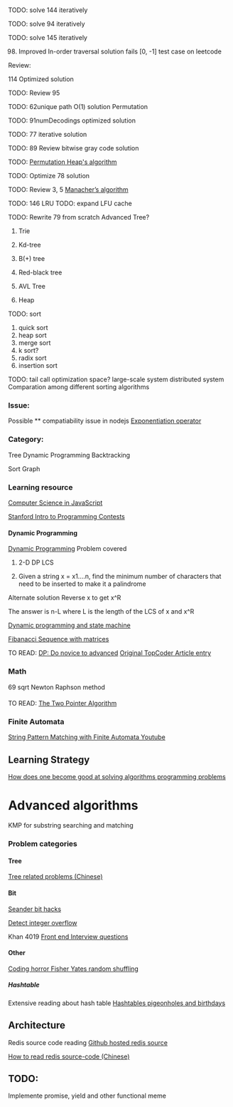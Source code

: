 #
TODO: solve 144 iteratively

TODO: solve 94 iteratively

TODO: solve 145 iteratively

98. Improved In-order traversal solution fails [0, -1] test case on leetcode

Review:

114 Optimized solution

TODO: Review 95

TODO: 62unique path O(1) solution
Permutation

TODO: 91numDecodings optimized solution

TODO: 77 iterative solution

TODO: 89 Review bitwise gray code solution

TODO: [Permutation Heap's algorithm](https://en.wikipedia.org/wiki/Heap%27s_algorithm)

TODO: Optimize 78 solution

TODO: Review 3, 5
[Manacher’s algorithm](http://articles.leetcode.com/longest-palindromic-substring-part-ii/)

TODO: 146 LRU
TODO: expand LFU cache

TODO: Rewrite 79 from scratch
Advanced Tree?

1. Trie

2. Kd-tree

3. B(+) tree

4. Red-black tree

5. AVL Tree

6. Heap

TODO: sort
1. quick sort
2. heap sort
3. merge sort
4. k sort?
5. radix sort
6. insertion sort

TODO:
tail call
optimization
space?
large-scale system
distributed system
Comparation among different sorting algorithms

### Issue:
Possible ** compatiability issue in nodejs
[Exponentiation operator](http://www.2ality.com/2016/02/exponentiation-operator.html)


### Category:
Tree
Dynamic Programming
Backtracking

Sort
Graph

### Learning resource
[Computer Science in JavaScript](https://github.com/nzakas/computer-science-in-javascript)

[Stanford Intro to Programming Contests](http://web.stanford.edu/class/cs97si/)

#### Dynamic Programming
[Dynamic Programming](http://web.stanford.edu/class/cs97si/04-dynamic-programming.pdf)
Problem covered
1. 2-D DP
LCS

2. Given a string x = x1....n, find the minimum number of characters that need to be inserted to make it a palindrome

Alternate solution
Reverse x to get x^R

The answer is n-L where L is the length of the LCS of x and x^R

[Dynamic programming and state machine](http://liam0205.me/2016/05/13/dynamic-programming-and-state-machine/)


[Fibanacci Sequence with matrices](http://math.stackexchange.com/questions/784710/how-to-prove-fibonacci-sequence-with-matrices)

TO READ:
[DP: Do novice to advanced](http://www.hawstein.com/posts/dp-novice-to-advanced.html)
[Original TopCoder Article entry](https://www.topcoder.com/community/data-science/data-science-tutorials/dynamic-programming-from-novice-to-advanced/)

### Math
69 sqrt
Newton Raphson method


####
TO READ:
[The Two Pointer Algorithm](https://tp-iiita.quora.com/The-Two-Pointer-Algorithm)

### Finite Automata
[String Pattern Matching with Finite Automata Youtube](https://www.youtube.com/watch?v=kuMuFu9IRtw)


## Learning Strategy
[How does one become good at solving algorithms programming problems](https://www.quora.com/How-does-one-become-good-at-solving-algorithm-programming-problems)

# Advanced algorithms
KMP for substring searching and matching

### Problem categories

#### Tree
[Tree related problems (Chinese)](http://blog.csdn.net/tiandawenwu/article/details/19916005)


#### Bit

[Seander bit hacks](https://graphics.stanford.edu/~seander/bithacks.html)

[Detect integer overflow](http://www.sigmainfy.com/blog/detect-integer-overflow.html)

Khan 4019
[Front end Interview questions](https://github.com/khan4019/front-end-Interview-Questions)


#### Other

[Coding horror Fisher Yates random shuffling](https://blog.codinghorror.com/the-danger-of-naivete/)

##### Hashtable

Extensive reading about hash table
[Hashtables pigeonholes and birthdays](https://blog.codinghorror.com/hashtables-pigeonholes-and-birthdays/)

## Architecture

Redis source code reading
[Github hosted redis source](https://github.com/antirez/redis/tree/unstable/src)

[How to read redis source-code (Chinese)](https://github.com/huangz1990/blog/blob/master/diary/2014/how-to-read-redis-source-code.rst)


## TODO:
Implemente promise, yield and other functional meme
